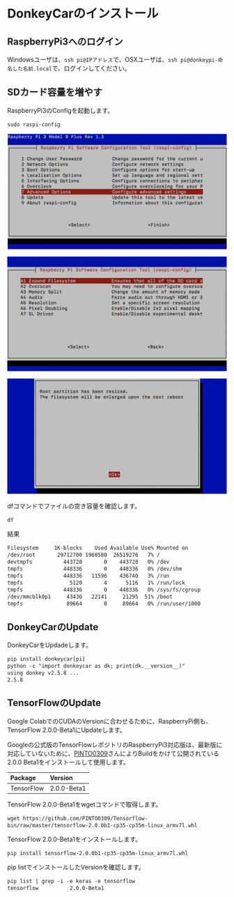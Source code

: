 # DonkeyCarのインストール

## RaspberryPi3へのログイン

Windowsユーザは、`ssh pi@IPアドレス`で、OSXユーザは、`ssh pi@donkeypi-命名した名前.local`で、ログインしてください。

## SDカード容量を増やす

RaspberryPi3のConfigを起動します。
```
sudo raspi-config
```

![](./img/conf001.png)

![](./img/conf002.png)

![](./img/conf003.png)


dfコマンドでファイルの空き容量を確認します。
```
df
```

結果
```
Filesystem     1K-blocks    Used Available Use% Mounted on
/dev/root       29712700 1968580  26519276   7% /
devtmpfs          443728       0    443728   0% /dev
tmpfs             448336       0    448336   0% /dev/shm
tmpfs             448336   11596    436740   3% /run
tmpfs               5120       4      5116   1% /run/lock
tmpfs             448336       0    448336   0% /sys/fs/cgroup
/dev/mmcblk0p1     43436   22141     21295  51% /boot
tmpfs              89664       0     89664   0% /run/user/1000
```

## DonkeyCarのUpdate

DonkeyCarをUpdadeします。
```
pip install donkeycar[pi]
python -c "import donkeycar as dk; print(dk.__version__)"
using donkey v2.5.8 ...
2.5.8
```

## TensorFlowのUpdate

Google ColabでのCUDAのVersionに合わせるために、RaspberryPi側も、TensorFlow 2.0.0-Beta1にUpdateします。

Googleの公式版のTensorFlowレポジトリのRaspberryPi3対応版は、最新版に対応していないために、[PINTO0309](https://github.com/PINTO0309)さんによりBuildをかけて公開されている2.0.0 Beta1をインストールして使用します。

|Package|Version|
|:--|:--|
|TensorFlow|2.0.0-Beta1|

TensorFlow 2.0.0-Beta1をwgetコマンドで取得します。
```
wget https://github.com/PINTO0309/Tensorflow-bin/raw/master/tensorflow-2.0.0b1-cp35-cp35m-linux_armv7l.whl
```

TensorFlow 2.0.0-Beta1をインストールします。
```
pip install tensorflow-2.0.0b1-cp35-cp35m-linux_armv7l.whl
```

pip listでインストールしたVersionを確認します。
```
pip list | grep -i -e keras -e tensorflow     
tensorflow          2.0.0-Beta1
```